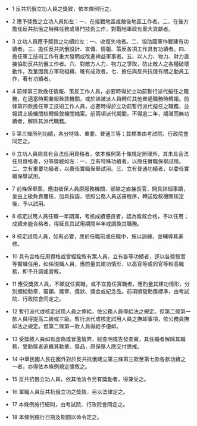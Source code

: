 * 1 反共抗俄立功人員之獎敘，依本條例行之。

* 2 應予獎敘之立功人員如左：一、在接戰地區或敵後地區工作者。二、在後方擔任反共抗俄之特殊任務或專門技術工作，對戰地軍政有重大貢獻者。

* 3 立功人員應予獎敘之功績如左：一、收復失地者。二、協助國軍作戰建有功績者。三、擔任反共抗俄設計、宣傳、情報、策反各項工作具有功績者。四、擔任軍工技術工作有重大發明或改進裨益軍事者。五、以人力、物力、財力直接協助反共抗俄工作者。六、對敵方人力、物力之爭取，防止敵人之各種破壞動作，及鞏固我方軍政組織，確有成效者。七、擔任與反共抗俄有關之動員工作，著有功績者。

* 4 前條第三款擔任情報、策反工作人員，必要時得於立功前暫行派代擬任之職務，在適當時期彙報銓敘機關，或於該被派人員轉任其他普通職務時轉報。前條第四款擔任軍工技術工作人員，必要時得於立功前暫行派代擬任之職務，並報請上級機關核轉銓敘機關備案。前兩項派代期間，不得逾二年，期滿而無功績者，解除其派代職務。

* 5 第三條所列功績，各分特殊、重要、普通三等；其標準由考試院、行政院會同定之。

* 6 立功人員除具有合法任用資格者，依本條例第十條規定辦理外，其未具合法任用資格者，分等獎敘如左：一、立有特殊功績者，以簡任實職保舉試用。二、立有重要功績者，以薦任實職保舉試用。三、立有普通功績者，以委任實職保舉試用。

* 7 前條保舉案，應由被保人員原服務機關、部隊之直接長官，開具詳細事蹟，呈由上級負責覆核，加具按語，依照公務人員送審程序，轉送銓敘機關核定後，予以試用。

* 8 核定試用人員任職一年期滿，考核成績優良者，認為銓敘合格，予以任用；成績未能合格者，得延長其試用期間半年或調換其職務。

* 9 核定試用人員，如有必要，應於任職前或任職中，施以訓練，並輔導其進修。

* 10 具有合格任用資格或曾經銓敘有案人員，立有各等功績者，逕以各獎敘官等實職任用，如係現職人員，應酌量其建功情形，以高官等或同官等較高職務，即予升調或晉敘。

* 11 應受獎敘人員，不願就任實職，或不宜擔任實職者，應酌量其建功情形，分別頒給勳章、匾額、獎章、獎狀、獎金或紀念品。前項頒發勳獎標準，由考試院、行政院會同定之。

* 12 暫行派代或核定試用人員之俸給，依公務人員俸給法之規定。但第二條第一款人員得提高二級或三級。暫行派代或核定試用人員之撫卹事項，依公務員撫卹法之規定。但第二條第一款人員得給予優卹。

* 13 受獎敘人員如有虛偽或冒濫情弊，經查明或告發查實，其任職者解除其職務，受勳獎者追繳其勳章、獎品，原保舉人應交付懲戒。

* 14 中華民國人民在國外對於反共抗俄建立第三條第三款至第七款各款功績之一者，亦得依本條例規定獎敘之。

* 15 反共抗俄立功人員，依其他法令另有獎勵者，得兼受之。

* 16 軍職人員反共抗俄立功之獎敘，另以法律定之。

* 17 本條例施行細則，由考試院、行政院會同定之。

* 18 本條例施行日期及期間以命令定之。

